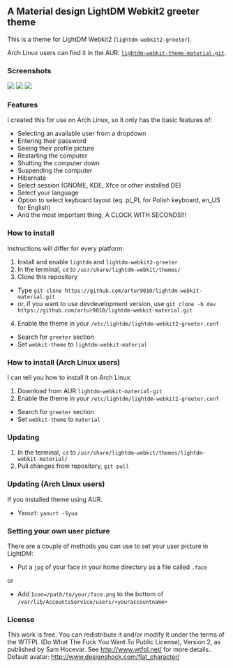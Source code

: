 ## A Material design LightDM Webkit2 greeter theme

This is a theme for LightDM Webkit2 (`lightdm-webkit2-greeter`).

Arch Linux users can find it in the AUR: [`lightdm-webkit-theme-material-git`](https://aur.archlinux.org/packages/lightdm-webkit-theme-material-git/).

### Screenshots

![](http://i.imgur.com/ErJvB4i.jpg)
![](http://i.imgur.com/GLZUtd2.jpg)
![](http://i.imgur.com/0bov99y.jpg)

### Features

I created this for use on Arch Linux, so it only has the basic features of:

- Selecting an available user from a dropdown
- Entering their password
- Seeing their profile picture
- Restarting the computer
- Shutting the computer down
- Suspending the computer
- Hibernate
- Select session (GNOME, KDE, Xfce or other installed DE)
- Select your language
- Option to select keyboard layout (eq. pl_PL for Polish keyboard, en_US for English)
- And the most important thing, A CLOCK WITH SECONDS!!!

### How to install

Instructions will differ for every platform:

1. Install and enable `lightdm` and `lightdm-webkit2-greeter`
2. In the terminal, `cd` to `/usr/share/lightdm-webkit/themes/`
3. Clone this repository
  - Type `git clone https://github.com/artur9010/lightdm-webkit-material.git`
  - or, if you want to use devdevelopment version, use `git clone -b dev https://github.com/artur9010/lightdm-webkit-material.git`
4. Enable the theme in your `/etc/lightdm/lightdm-webkit2-greeter.conf`
  - Search for `greeter` section
  - Set `webkit-theme` to `lightdm-webkit-material`
  
### How to install (Arch Linux users)
I can tell you how to install it on Arch Linux:

1. Download from AUR `lightdm-webkit-material-git`
2. Enable the theme in your `/etc/lightdm/lightdm-webkit2-greeter.conf`
  - Search for `greeter` section
  - Set `webkit-theme` to `material`

### Updating
1. In the terminal, `cd` to `/usr/share/lightdm-webkit/themes/lightdm-webkit-material/`
2. Pull changes from repository, `git pull`

### Updating (Arch Linux users)
If you installed theme using AUR.
- Yaourt: `yaourt -Syua`

### Setting your own user picture

There are a couple of methods you can use to set your user picture in LightDM:

- Put a `jpg` of your face in your home directory as a file called `.face`

or

- Add `Icon=/path/to/your/face.png` to the bottom of `/var/lib/AccountsService/users/<youraccountname>`


### License
This work is free. You can redistribute it and/or modify it under the terms of the WTFPL (Do What The Fuck You Want To Public License), Version 2, as published by Sam Hocevar. See http://www.wtfpl.net/ for more details..<br>
Default avatar: http://www.designshock.com/flat_character/
